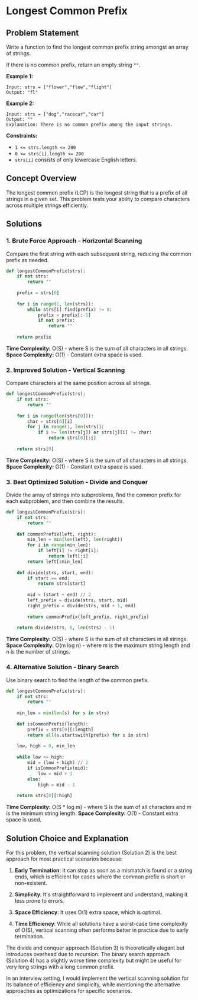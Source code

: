# Longest Common Prefix

## Problem Statement

Write a function to find the longest common prefix string amongst an array of strings.

If there is no common prefix, return an empty string `""`.

**Example 1:**
```
Input: strs = ["flower","flow","flight"]
Output: "fl"
```

**Example 2:**
```
Input: strs = ["dog","racecar","car"]
Output: ""
Explanation: There is no common prefix among the input strings.
```

**Constraints:**
- `1 <= strs.length <= 200`
- `0 <= strs[i].length <= 200`
- `strs[i]` consists of only lowercase English letters.

## Concept Overview

The longest common prefix (LCP) is the longest string that is a prefix of all strings in a given set. This problem tests your ability to compare characters across multiple strings efficiently.

## Solutions

### 1. Brute Force Approach - Horizontal Scanning

Compare the first string with each subsequent string, reducing the common prefix as needed.

```python
def longestCommonPrefix(strs):
    if not strs:
        return ""
    
    prefix = strs[0]
    
    for i in range(1, len(strs)):
        while strs[i].find(prefix) != 0:
            prefix = prefix[:-1]
            if not prefix:
                return ""
    
    return prefix
```

**Time Complexity:** O(S) - where S is the sum of all characters in all strings.
**Space Complexity:** O(1) - Constant extra space is used.

### 2. Improved Solution - Vertical Scanning

Compare characters at the same position across all strings.

```python
def longestCommonPrefix(strs):
    if not strs:
        return ""
    
    for i in range(len(strs[0])):
        char = strs[0][i]
        for j in range(1, len(strs)):
            if i >= len(strs[j]) or strs[j][i] != char:
                return strs[0][:i]
    
    return strs[0]
```

**Time Complexity:** O(S) - where S is the sum of all characters in all strings.
**Space Complexity:** O(1) - Constant extra space is used.

### 3. Best Optimized Solution - Divide and Conquer

Divide the array of strings into subproblems, find the common prefix for each subproblem, and then combine the results.

```python
def longestCommonPrefix(strs):
    if not strs:
        return ""
    
    def commonPrefix(left, right):
        min_len = min(len(left), len(right))
        for i in range(min_len):
            if left[i] != right[i]:
                return left[:i]
        return left[:min_len]
    
    def divide(strs, start, end):
        if start == end:
            return strs[start]
        
        mid = (start + end) // 2
        left_prefix = divide(strs, start, mid)
        right_prefix = divide(strs, mid + 1, end)
        
        return commonPrefix(left_prefix, right_prefix)
    
    return divide(strs, 0, len(strs) - 1)
```

**Time Complexity:** O(S) - where S is the sum of all characters in all strings.
**Space Complexity:** O(m log n) - where m is the maximum string length and n is the number of strings.

### 4. Alternative Solution - Binary Search

Use binary search to find the length of the common prefix.

```python
def longestCommonPrefix(strs):
    if not strs:
        return ""
    
    min_len = min(len(s) for s in strs)
    
    def isCommonPrefix(length):
        prefix = strs[0][:length]
        return all(s.startswith(prefix) for s in strs)
    
    low, high = 0, min_len
    
    while low <= high:
        mid = (low + high) // 2
        if isCommonPrefix(mid):
            low = mid + 1
        else:
            high = mid - 1
    
    return strs[0][:high]
```

**Time Complexity:** O(S * log m) - where S is the sum of all characters and m is the minimum string length.
**Space Complexity:** O(1) - Constant extra space is used.

## Solution Choice and Explanation

For this problem, the vertical scanning solution (Solution 2) is the best approach for most practical scenarios because:

1. **Early Termination**: It can stop as soon as a mismatch is found or a string ends, which is efficient for cases where the common prefix is short or non-existent.

2. **Simplicity**: It's straightforward to implement and understand, making it less prone to errors.

3. **Space Efficiency**: It uses O(1) extra space, which is optimal.

4. **Time Efficiency**: While all solutions have a worst-case time complexity of O(S), vertical scanning often performs better in practice due to early termination.

The divide and conquer approach (Solution 3) is theoretically elegant but introduces overhead due to recursion. The binary search approach (Solution 4) has a slightly worse time complexity but might be useful for very long strings with a long common prefix.

In an interview setting, I would implement the vertical scanning solution for its balance of efficiency and simplicity, while mentioning the alternative approaches as optimizations for specific scenarios.
